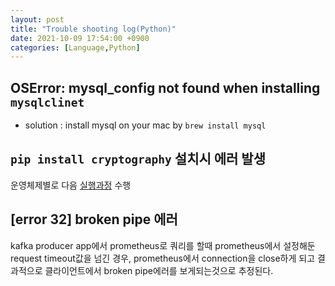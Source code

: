 ```yaml
---
layout: post
title: "Trouble shooting log(Python)"
date: 2021-10-09 17:54:00 +0900
categories: [Language,Python]
---
```


## OSError: mysql_config not found when installing ```mysqlclinet```
- solution : install mysql on your mac by ```brew install mysql```

## `pip install cryptography` 설치시 에러 발생
운영체제별로 다음 [실행과정](https://cryptography.io/en/3.4.8/installation.html) 수행

## [error 32] broken pipe 에러
kafka producer app에서 prometheus로 쿼리를 할때 prometheus에서 설정해둔 request timeout값을 넘긴 경우, prometheus에서 connection을 close하게 되고 결과적으로 클라이언트에서 broken pipe에러를 보게되는것으로 추정된다.